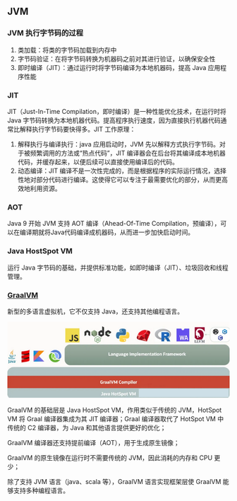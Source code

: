 ## JVM

### JVM 执行字节码的过程

1. 类加载：将类的字节码加载到内存中
2. 字节码验证：在将字节码转换为机器码之前对其进行验证，以确保安全性
3. 即时编译（JIT）：通过运行时将字节码编译为本地机器码，提高 Java 应用程序性能

### JIT

JIT（Just-In-Time Compilation，即时编译）是一种性能优化技术，在运行时将 Java 字节码转换为本地机器代码。提高程序执行速度，因为直接执行机器代码通常比解释执行字节码要快得多。JIT 工作原理：

1. 解释执行与编译执行：java 应用启动时，JVM 先以解释方式执行字节码。对于被频繁调用的方法或“热点代码”，JIT 编译器会在后台将其编译成本地机器代码，并缓存起来，以便后续可以直接使用编译后的代码。
2. 动态编译：JIT 编译不是一次性完成的，而是根据程序的实际运行情况，选择性地对部分代码进行编译。这使得它可以专注于最需要优化的部分，从而更高效地利用资源。

### AOT

Java 9 开始 JVM 支持 AOT 编译（Ahead-Of-Time Compilation，预编译），可以在编译期就将Java代码编译成机器码，从而进一步加快启动时间。

### Java HostSpot VM

运行 Java 字节码的基础，并提供标准功能，如即时编译（JIT）、垃圾回收和线程管理。

### [GraalVM](https://mp.weixin.qq.com/s/cQbtdleIBJpIlLhb21fMyw)

新型的多语言虚拟机，它不仅支持 Java，还支持其他编程语言。

![GraalVM](/assets/1737622060938.png)

GraalVM 的基础层是 Java HostSpot VM，作用类似于传统的 JVM，HotSpot VM 将 Graal 编译器集成为其 JIT 编译器；Graal 编译器取代了 HotSpot VM 中传统的 C2 编译器，为 Java 和其他语言提供更好的优化；

GraalVM 编译器还支持提前编译（AOT），用于生成原生镜像；

GraalVM 的原生镜像在运行时不需要传统的 JVM，因此消耗的内存和 CPU 更少；

除了支持 JVM 语言（java、scala 等），GraalVM 语言实现框架层使 GraalVM 能够支持多种编程语言。

